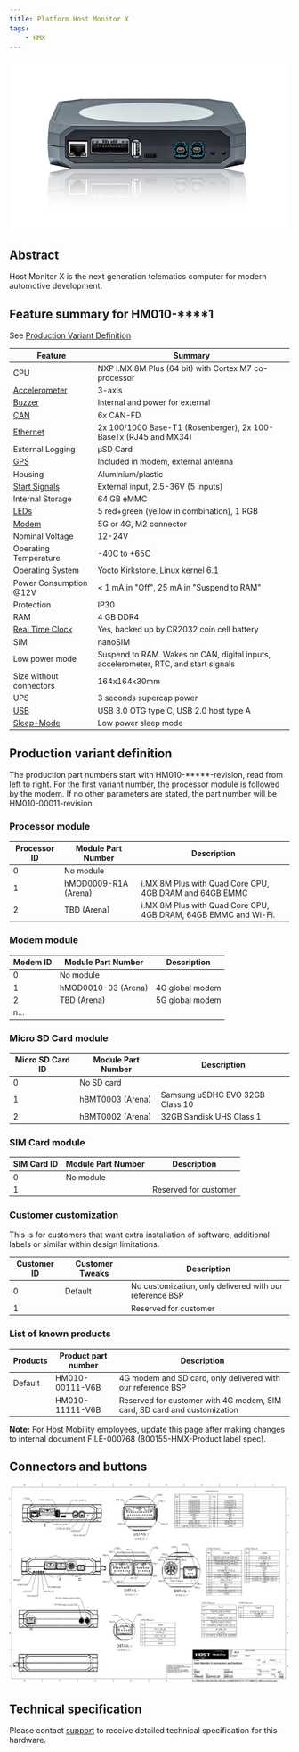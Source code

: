 ```yaml
---
title: Platform Host Monitor X
tags:
    - HMX
---
```

![](hmx-box.png)
## Abstract

Host Monitor X is the next generation telematics computer for modern automotive development.

## Feature summary for HM010-\*\*\*\*1

See [Production Variant Definition](#production-variant-definition)

| Feature | Summary
| --- | ---
| CPU | NXP i.MX 8M Plus (64 bit) with Cortex M7 co-processor
| [Accelerometer](../interfaces/accelerometer.md) | 3-axis
| [Buzzer](../interfaces/digital_io.md) | Internal and power for external
| [CAN](../interfaces/can.md) | 6x CAN-FD
| [Ethernet](../interfaces/ethernet.md) |  2x 100/1000 Base-T1 (Rosenberger), 2x 100-BaseTx (RJ45 and MX34)
| External Logging | µSD Card
| [GPS](../interfaces/hmx/modem.md) | Included in modem, external antenna
| Housing | Aluminium/plastic
| [Start Signals](../interfaces/start_signal.md) | External input, 2.5-36V (5 inputs)
| Internal Storage | 64 GB eMMC
| [LEDs](../interfaces/leds.md) | 5 red+green (yellow in combination), 1 RGB
| [Modem](../interfaces/modem/modem.md) | 5G or 4G, M2 connector
| Nominal Voltage | 12-24V
| Operating Temperature | -40C to +65C
| Operating System | Yocto Kirkstone, Linux kernel 6.1
| Power Consumption @12V | < 1 mA in "Off", 25 mA  in "Suspend to RAM"
| Protection | IP30
| RAM | 4 GB DDR4
| [Real Time Clock](../interfaces/rtc.md) | Yes, backed up by CR2032 coin cell battery
| SIM | nanoSIM
| Low power mode | Suspend to RAM. Wakes on CAN, digital inputs, accelerometer, RTC, and start signals
| Size without connectors | 164x164x30mm
| UPS | 3 seconds supercap power
| [USB](../interfaces/hmx/usb.md) | USB 3.0 OTG type C, USB 2.0 host type A
| [Sleep-Mode](../system/power_management.md) | Low power sleep mode |


## Production variant definition

The production part numbers start with HM010-\*\*\*\*\*-revision, read from left to right. For the first variant number, the processor module is followed by the modem. If no other parameters are stated, the part number will be HM010-00011-revision.

### Processor module

| Processor ID | Module Part Number                 | Description                                         |
|--------------|------------------------------------|-----------------------------------------------------|
| 0            | No module                          |                                                     |
| 1            | hMOD0009-R1A (Arena)               | i.MX 8M Plus with Quad Core CPU, 4GB DRAM and 64GB EMMC              |
| 2            | TBD (Arena)                        | i.MX 8M Plus with Quad Core CPU, 4GB DRAM, 64GB EMMC and Wi-Fi. |

### Modem module

| Modem ID | Module Part Number     | Description             |
|----------|------------------------|-------------------------|
| 0        | No module              |                         |
| 1        | hMOD0010-03 (Arena)    | 4G global modem         |
| 2        | TBD (Arena)            | 5G global modem         |
| n…       |                        |                         |

### Micro SD Card module

| Micro SD Card ID | Module Part Number | Description                             |
|------------------|---------------------|-----------------------------------------|
| 0                | No SD card          |                                         |
| 1                | hBMT0003 (Arena)    | Samsung uSDHC EVO 32GB Class 10         |
| 2                | hBMT0002 (Arena)    | 32GB Sandisk UHS Class 1                 |

### SIM Card module

| SIM Card ID | Module Part Number | Description             |
|-------------|---------------------|-------------------------|
| 0           | No module           |                         |
| 1           | <Reserved>          | Reserved for customer   |

### Customer customization

This is for customers that want extra installation of software, additional labels or similar within design limitations.

| Customer ID | Customer Tweaks | Description                                            |
|-------------|-----------------|--------------------------------------------------------|
| 0           | Default         | No customization, only delivered with our reference BSP |
| 1           | <Reserved>      | Reserved for customer                                  |

### List of known products

| Products | Product part number | Description                                            |
|-------------|-----------------|--------------------------------------------------------|
| Default |   HM010-00111-V6B           | 4G modem and SD card, only delivered with our reference BSP |
| <Reserved>           | HM010-11111-V6B      | Reserved for customer with 4G modem, SIM card, SD card and customization |

**Note:** For Host Mobility employees, update this page after making changes to internal document FILE-000768 (800155-HMX-Product label spec).




## Connectors and buttons

[![Connectors and buttons](../assets/800125_HMX%20connectors%20and%20buttons.jpg)](../assets/800125_HMX%20connectors%20and%20buttons.PDF)

## Technical specification

Please contact [support](../support.md) to receive detailed technical specification for this hardware.